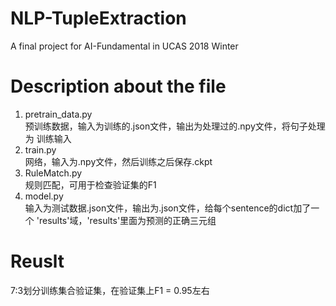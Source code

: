 # NLP-TupleExtraction
A final project for AI-Fundamental in UCAS 2018 Winter

# Description about the file
1. pretrain_data.py  
预训练数据，输入为训练的.json文件，输出为处理过的.npy文件，将句子处理为
训练输入
2. train.py  
网络，输入为.npy文件，然后训练之后保存.ckpt
3. RuleMatch.py  
规则匹配，可用于检查验证集的F1
4. model.py  
输入为测试数据.json文件，输出为.json文件，给每个sentence的dict加了一个
'results'域，'results'里面为预测的正确三元组

# Reuslt
7:3划分训练集合验证集，在验证集上F1 = 0.95左右